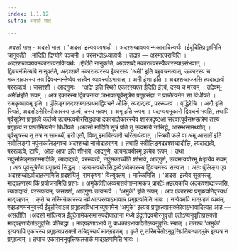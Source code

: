 ```yaml
---
index: 1.1.12
sutra: अदसो मात्

---
```

_अदसो मात्_ - अदसो मात् । 'अदस' इत्यवयवषष्ठी । अदश्शब्दावयवान्मकारादित्यर्थः ।ईदू॑दितिप्रगृह्र॑मिति चानुवर्तते ।मा॑दिति दिग्योगे पञ्चमी । परसभ्दोऽध्याहार्यः । तदाह — अस्मात्पराविति । अदश्शब्दावयवमकारात्परावित्यर्थः ।ए॑दिति नानुवर्तते, अदश्शब्दे मकारात्परस्यैकारस्याऽसंभवात् ।द्विवचन॑मित्यपि नानुवर्तते, अदश्शब्दे मकारात्परस्य ईकारस्य 'अमी' इति बहुवचनत्वात्, ऊकारस्य च मकारात्परस्य तत्र द्विवचनान्तेष्वेव सत्त्वेन व्यावर्त्त्याऽभावात् । अमी ईशा इति । अदश्शब्दाज्जसि त्यदाद्यत्वं पररूपत्वं । जसश्शी । आद्गुणः । 'अदे' इति स्थिते एकारस्यएत ई॑दिति ईत्त्वं, दस्य च मत्त्वम् । तदेवम्-॒अमी॑#इति रूपम् । अत्र ईकारस्य द्विवचनत्वा.ञभावात्पूर्वसूत्रेण प्रगृह्रसंज्ञा न प्राप्तेत्यनेन सा विधीयते । रामकृष्णावमू इति । पुंलिङ्गाददश्शब्दात्प्रथमाद्विवचने औङि, त्यदाद्यत्वं, पररूपत्वं । वृद्धिरेचि । अदौ इति स्थिते, अदसोऽसेरित्यौकारस्य ऊत्वं, दस्य मत्वम् । अमू इति रूपम् । यद्यप्ययमूकारो द्विवचनं भवति, तथापि पूर्वसूत्रेण प्रगृह्रत्वे कर्तव्ये उत्वमत्वयोरसिद्धतया दकारादौकारस्यैव शास्त्रदृष्टआ सत्त्वात्पूर्वस#ऊत्रेण तस्य प्रगृह्रत्वं न प्राप्तमित्यनेन विधीयते ।अदसो मा॑दिति सूत्रं प्रति तु उत्वमत्वे नासिद्धे, आरम्भसामर्थ्यात् । पूर्वसूत्रस्य तु तत्र न सामर्थ्यं, हरी एतौ, विष्णू इमावित्यादौ चरितार्थत्वात् ।स्त्रियौ फले वा अमू आसाते॑ इति स्त्रीलिङ्गो नपुंसकलिङ्गश्च अदश्शब्दो नात्रोदाहरणम् । तथाहि स्त्रीलिङ्गददश्शब्दादौङि, त्यदाद्यत्वे, पररूपत्वे, टापि, 'ओङ आप' इति शीभावे, आद्गुणे, उत्वमत्वयोरमू इत्येव रूपम् । तथा नपुंसलिङ्गात्तस्मादौङि, त्यदाद्यत्वे, पररूपत्वे, नपुंसकाच्चेति शीभावे, आद्गुणे, उत्वमत्वयोरमू #इत्येव रूपम् । अत्र पूर्वसूत्रेणैव प्रगृह्रत्वं सिद्धम् । उत्वमत्वयोरसिद्धत्वेऽप्येकारस्य द्विवचनस्य सत्त्वात् । अतः पुंलिङ्ग एव अदश्शब्दोऽत्रोदाहरणमिति प्रदर्शयितुं 'रामकृष्णा' वित्युक्तम् । मात्किमिति । 'अदस' इत्येव सूत्रमस्तु, माद्ग्रहणस्य किं प्रयोजनमिति प्रश्नः । अमुकेत्रेतिअव्ययसर्वनाम्नामकच् प्राक्टेः॑ #इत्यकचि अदकश्शब्दाज्जसि, त्यदाद्यत्वं, पररूपत्वम्, जसश्शी, आद्गुणः उत्वमत्वे । 'अमुके' इति रूपम् । अत्र एकारस्य प्रगृह्रत्वनिवृत्त्यर्थं माद्ग्रहणम् । कृते च तस्मिन्नेकारस्य म#आत्परत्वाऽभावान्न प्रगृह्रत्वमिति भावः । नन्वेवमपि माद्ग्रहणं व्यर्थम्, एद्ग्रहणमननुवर्त्त्य ईदूतोरेवाऽत्र प्रगृह्रत्वविधानाब्युपगमेन 'अमुके' इत्यत्र प्रगृह्रत्वप्रसक्तेरेवाऽभावादित्यत आह — असतीति ।अदसो मा॑दित्यत्र ईदूदेतामेकसमासपदोपात्तानां मध्ये ईदूतोद्र्वयोरनुवृत्तौ एतोऽप्यनुवृत्तिप्रसक्तौ माद्ग्रहणादेतोऽनुवृत्तिः प्रतिबद्धा । माद्ग्रहणाऽभावे तु बाधकाऽभावादेतोऽप्यनुवृत्तिः स्यात् । ततश्च 'अमुके' इत्यत्रापि एकारस्य प्रगृह्रत्वप्रसक्तौ तन्निवृत्त्यर्थं माद्ग्रहणम् । कृते तु तस्मिन्नेतोऽनुवृत्तिप्रतिबन्धादमुके इत्यत्र न प्रगृह्रत्वम् । तथाच एकाराननुवृत्तिफलसकं माद्ग्रहणमिति भावः ।